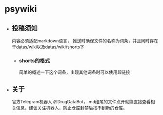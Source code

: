 # psywiki
* ## 投稿须知
  内容必须适配markdown语言，
  推送时确保文件的名称为词条，并且同时存在于datas/wiki以及datas/wiki/shorts下
  - ### shorts的格式
     简单的概述一下这个词条，出现其他词条时可以使用超链接
* ## 关于
    官方Telegram机器人 @DrugDataBot，.md结尾的文件点开就能直接查看相关信息，建议关注机器人，防止仓库封禁后找不到新的仓库。

